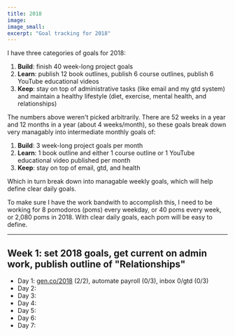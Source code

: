 ```yaml
---
title: 2018
image:
image_small:
excerpt: "Goal tracking for 2018"
---
```


I have three categories of goals for 2018:

1. **Build**: finish 40 week-long project goals
2. **Learn**: publish 12 book outlines, publish 6 course outlines, publish 6 YouTube educational videos
3. **Keep**: stay on top of administrative tasks (like email and my gtd system) and maintain a healthy lifestyle (diet, exercise, mental health, and relationships)

The numbers above weren't picked arbitrarily. There are 52 weeks in a year and 12 months in a year (about 4 weeks/month), so these goals break down very managably into intermediate monthly goals of:

1. **Build**: 3 week-long project goals per month
2. **Learn**: 1 book outline and either 1 course outline or 1 YouTube educational video published per month
3. **Keep**: stay on top of email, gtd, and health

Which in turn break down into managable weekly goals, which will help define clear daily goals.

To make sure I have the work bandwith to accomplish this, I need to be working for 8 pomodoros (poms) every weekday, or 40 poms every week, or 2,080 poms in 2018. With clear daily goals, each pom will be easy to define.

---

## Week 1: set 2018 goals, get current on admin work, publish outline of "Relationships"

* Day 1: [gen.co/2018](http://gen.co/2018) (2/2), automate payroll (0/3), inbox 0/gtd (0/3)
* Day 2:
* Day 3:
* Day 4:
* Day 5:
* Day 6:
* Day 7:

